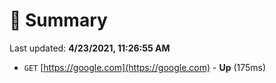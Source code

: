 # 📖 Summary
Last updated: **4/23/2021, 11:26:55 AM**

- `GET` [https://google.com](https://google.com) - **Up** (175ms)
